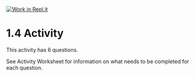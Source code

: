 [![Work in Repl.it](https://classroom.github.com/assets/work-in-replit-14baed9a392b3a25080506f3b7b6d57f295ec2978f6f33ec97e36a161684cbe9.svg)](https://classroom.github.com/online_ide?assignment_repo_id=3272848&assignment_repo_type=AssignmentRepo)
# 1.4 Activity

This activity has 6 questions.  

See Activity Worksheet for information on what needs to be completed for each question.